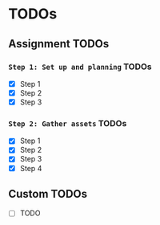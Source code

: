# TODOs

## Assignment TODOs

### `Step 1: Set up and planning` TODOs

- [x] Step 1
- [x] Step 2
- [x] Step 3

### `Step 2: Gather assets` TODOs

- [x] Step 1
- [x] Step 2
- [x] Step 3
- [x] Step 4

## Custom TODOs

- [ ] TODO
